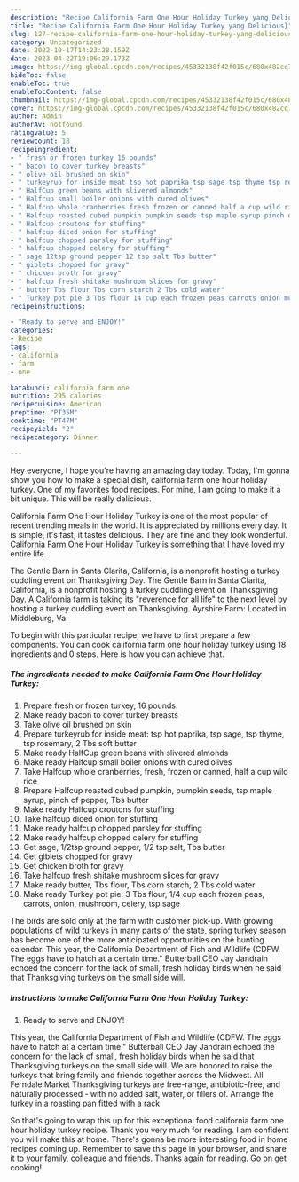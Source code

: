 ```yaml
---
description: "Recipe California Farm One Hour Holiday Turkey yang Delicious}"
title: "Recipe California Farm One Hour Holiday Turkey yang Delicious}"
slug: 127-recipe-california-farm-one-hour-holiday-turkey-yang-delicious
category: Uncategorized
date: 2022-10-17T14:23:28.159Z
date: 2023-04-22T19:06:29.173Z
image: https://img-global.cpcdn.com/recipes/45332138f42f015c/680x482cq70/california-farm-one-hour-holiday-turkey-recipe-main-photo.jpg
hideToc: false
enableToc: true
enableTocContent: false
thumbnail: https://img-global.cpcdn.com/recipes/45332138f42f015c/680x482cq70/california-farm-one-hour-holiday-turkey-recipe-main-photo.jpg
cover: https://img-global.cpcdn.com/recipes/45332138f42f015c/680x482cq70/california-farm-one-hour-holiday-turkey-recipe-main-photo.jpg
author: Admin
authorAv: notfound
ratingvalue: 5
reviewcount: 18
recipeingredient:
- " fresh or frozen turkey 16 pounds"
- " bacon to cover turkey breasts"
- " olive oil brushed on skin"
- " turkeyrub for inside meat tsp hot paprika tsp sage tsp thyme tsp rosemary 2 Tbs soft butter"
- " HalfCup green beans with slivered almonds"
- " Halfcup small boiler onions with cured olives"
- " Halfcup whole cranberries fresh frozen or canned half a cup wild rice"
- " Halfcup roasted cubed pumpkin pumpkin seeds tsp maple syrup pinch of pepper Tbs butter"
- " Halfcup croutons for stuffing"
- " halfcup diced onion for stuffing"
- " halfcup chopped parsley for stuffing"
- " halfcup chopped celery for stuffing"
- " sage 12tsp ground pepper 12 tsp salt Tbs butter"
- " giblets chopped for gravy"
- " chicken broth for gravy"
- " halfcup fresh shitake mushroom slices for gravy"
- " butter Tbs flour Tbs corn starch 2 Tbs cold water"
- " Turkey pot pie 3 Tbs flour 14 cup each frozen peas carrots onion mushroom celery tsp sage"
recipeinstructions:

- "Ready to serve and ENJOY!"
categories:
- Recipe
tags:
- california
- farm
- one

katakunci: california farm one 
nutrition: 295 calories
recipecuisine: American
preptime: "PT35M"
cooktime: "PT47M"
recipeyield: "2"
recipecategory: Dinner

---
```



Hey everyone, I hope you're having an amazing day today. Today, I'm gonna show you how to make a special dish, california farm one hour holiday turkey. One of my favorites food recipes. For mine, I am going to make it a bit unique. This will be really delicious.

California Farm One Hour Holiday Turkey is one of the most popular of recent trending meals in the world. It is appreciated by millions every day. It is simple, it's fast, it tastes delicious. They are fine and they look wonderful. California Farm One Hour Holiday Turkey is something that I have loved my entire life.

The Gentle Barn in Santa Clarita, California, is a nonprofit hosting a turkey cuddling event on Thanksgiving Day. The Gentle Barn in Santa Clarita, California, is a nonprofit hosting a turkey cuddling event on Thanksgiving Day. A California farm is taking its &#34;reverence for all life&#34; to the next level by hosting a turkey cuddling event on Thanksgiving. Ayrshire Farm: Located in Middleburg, Va.


To begin with this particular recipe, we have to first prepare a few components. You can cook california farm one hour holiday turkey using 18 ingredients and 0 steps. Here is how you can achieve that.

<!--inarticleads1-->

##### The ingredients needed to make California Farm One Hour Holiday Turkey:

1. Prepare  fresh or frozen turkey, 16 pounds
1. Make ready  bacon to cover turkey breasts
1. Take  olive oil brushed on skin
1. Prepare  turkeyrub for inside meat: tsp hot paprika, tsp sage, tsp thyme, tsp rosemary, 2 Tbs soft butter
1. Make ready  HalfCup green beans with slivered almonds
1. Make ready  Halfcup small boiler onions with cured olives
1. Take  Halfcup whole cranberries, fresh, frozen or canned, half a cup wild rice
1. Prepare  Halfcup roasted cubed pumpkin, pumpkin seeds, tsp maple syrup, pinch of pepper, Tbs butter
1. Make ready  Halfcup croutons for stuffing
1. Take  halfcup diced onion for stuffing
1. Make ready  halfcup chopped parsley for stuffing
1. Make ready  halfcup chopped celery for stuffing
1. Get  sage, 1/2tsp ground pepper, 1/2 tsp salt, Tbs butter
1. Get  giblets chopped for gravy
1. Get  chicken broth for gravy
1. Take  halfcup fresh shitake mushroom slices for gravy
1. Make ready  butter, Tbs flour, Tbs corn starch, 2 Tbs cold water
1. Make ready  Turkey pot pie: 3 Tbs flour, 1/4 cup each frozen peas, carrots, onion, mushroom, celery, tsp sage


The birds are sold only at the farm with customer pick-up. With growing populations of wild turkeys in many parts of the state, spring turkey season has become one of the more anticipated opportunities on the hunting calendar. This year, the California Department of Fish and Wildlife (CDFW. The eggs have to hatch at a certain time.&#34; Butterball CEO Jay Jandrain echoed the concern for the lack of small, fresh holiday birds when he said that Thanksgiving turkeys on the small side will. 

<!--inarticleads2-->

##### Instructions to make California Farm One Hour Holiday Turkey:


1. Ready to serve and ENJOY!

This year, the California Department of Fish and Wildlife (CDFW. The eggs have to hatch at a certain time.&#34; Butterball CEO Jay Jandrain echoed the concern for the lack of small, fresh holiday birds when he said that Thanksgiving turkeys on the small side will. We are honored to raise the turkeys that bring family and friends together across the Midwest. All Ferndale Market Thanksgiving turkeys are free-range, antibiotic-free, and naturally processed - with no added salt, water, or fillers of. Arrange the turkey in a roasting pan fitted with a rack. 

So that's going to wrap this up for this exceptional food california farm one hour holiday turkey recipe. Thank you very much for reading. I am confident you will make this at home. There's gonna be more interesting food in home recipes coming up. Remember to save this page in your browser, and share it to your family, colleague and friends. Thanks again for reading. Go on get cooking!
